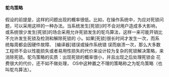 #### 鸵⻦策略

假设的前提是，这样的问题出现的概率很低。⽐如，在操作系统中，为应对死锁问题，可以采⽤这样的⼀种办法。当系统发⽣[死锁](时不会对⽤户造成多⼤影响，或系统很少发⽣[死锁]的场合采⽤允许死锁发⽣的鸵⻦算法，这样⼀来可能开销⽐不允许发⽣死锁及检测和解除死锁的 ⼩。如果[死锁]很⻓时间才发⽣⼀次，⽽系统每周都会因硬件故障、 [编译器]错误或操作系统错 误⽽崩溃⼀次，那么⼤多数⼯程师不会以性能损失或者易⽤性损失的代价来设计较为复杂的死锁解决策略，来消除死锁。鸵⻦策略的实质：出现死锁的概率很⼩，并且出现之后处理死锁会 花费很⼤的代价，还不如不做处理，   OS中这种置之不理的策略称之为鸵⻦策略（也叫鸵⻦算法）。



